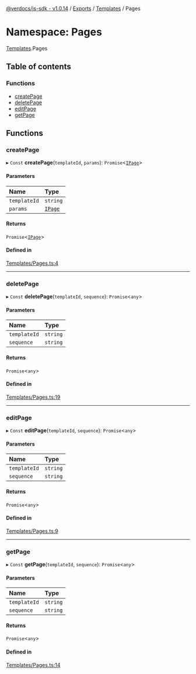 [@verdocs/js-sdk - v1.0.14](../README.md) / [Exports](../modules.md) / [Templates](Templates.md) / Pages

# Namespace: Pages

[Templates](Templates.md).Pages

## Table of contents

### Functions

- [createPage](Templates.Pages.md#createpage)
- [deletePage](Templates.Pages.md#deletepage)
- [editPage](Templates.Pages.md#editpage)
- [getPage](Templates.Pages.md#getpage)

## Functions

### createPage

▸ `Const` **createPage**(`templateId`, `params`): `Promise`<[`IPage`](../interfaces/Templates.Types.IPage.md)\>

#### Parameters

| Name | Type |
| :------ | :------ |
| `templateId` | `string` |
| `params` | [`IPage`](../interfaces/Templates.Types.IPage.md) |

#### Returns

`Promise`<[`IPage`](../interfaces/Templates.Types.IPage.md)\>

#### Defined in

[Templates/Pages.ts:4](https://github.com/Verdocs/js-sdk/blob/main/src/Templates/Pages.ts#L4)

___

### deletePage

▸ `Const` **deletePage**(`templateId`, `sequence`): `Promise`<`any`\>

#### Parameters

| Name | Type |
| :------ | :------ |
| `templateId` | `string` |
| `sequence` | `string` |

#### Returns

`Promise`<`any`\>

#### Defined in

[Templates/Pages.ts:19](https://github.com/Verdocs/js-sdk/blob/main/src/Templates/Pages.ts#L19)

___

### editPage

▸ `Const` **editPage**(`templateId`, `sequence`): `Promise`<`any`\>

#### Parameters

| Name | Type |
| :------ | :------ |
| `templateId` | `string` |
| `sequence` | `string` |

#### Returns

`Promise`<`any`\>

#### Defined in

[Templates/Pages.ts:9](https://github.com/Verdocs/js-sdk/blob/main/src/Templates/Pages.ts#L9)

___

### getPage

▸ `Const` **getPage**(`templateId`, `sequence`): `Promise`<`any`\>

#### Parameters

| Name | Type |
| :------ | :------ |
| `templateId` | `string` |
| `sequence` | `string` |

#### Returns

`Promise`<`any`\>

#### Defined in

[Templates/Pages.ts:14](https://github.com/Verdocs/js-sdk/blob/main/src/Templates/Pages.ts#L14)
